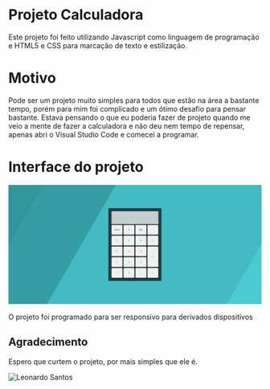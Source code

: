 
# Projeto Calculadora
Este projeto foi feito utilizando Javascript como linguagem de programação e HTML5 e CSS para marcação de texto e estilização.

# Motivo
Pode ser um projeto muito simples para todos que estão na área a bastante tempo, porém para mim foi complicado e um ótimo desafio para pensar bastante. Estava pensando o que eu poderia fazer de projeto quando me veio a mente de fazer a calculadora e não deu nem tempo de repensar, apenas abri o Visual Studio Code e comecei a programar.
    
# Interface do projeto
![Inteface from windows](/images/windows.png)

O projeto foi programado para ser responsivo para derivados dispositivos

## Agradecimento
Espero que curtem o projeto, por mais simples que ele é.

![Leonardo Santos](https://github.com/LeonardoJustino)
